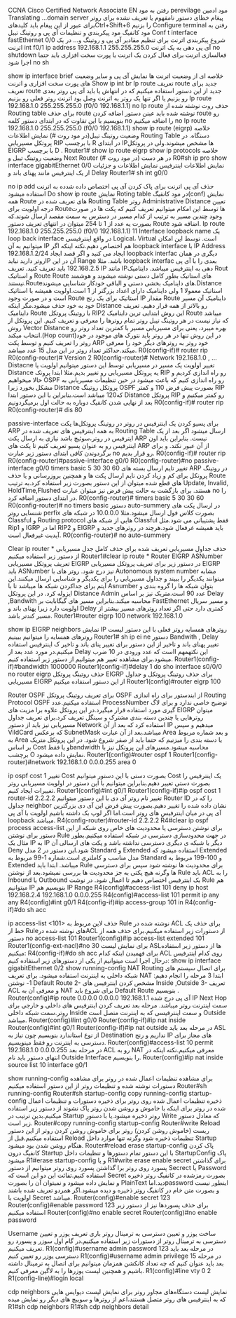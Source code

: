 CCNA
Cisco Certified Network Associate
EN
رفتن به مود perevilage
مود ادمین
Translating ...domain server
پیغام خطای دستور نامفهوم یا تعریف نشده برای روتر
برای عبور از این پیغام باید کلیدهایCtrl+Shift+6  را بزنیم
Configure terminal
رفتن به مود کانفیگ
مود پیکربندی و تنظیمات آی پی و روتینگ تیبل
Conf t
interface fastEthernet 0/0
شروع پیکربندی اترنت
برای تنظیم مقادیر آی پی و روتینگ و... در یک اترنت
int f0/1
ip address 192.168.1.1 255.255.255.0
آی پی دهی به یک اترنت
no shutdown
فعالسازی اترنت
برای فعال کردن یک اترنت یا پورت سخت افزاری باید حتما اجرا شود
no sh

show ip interface brief
خلاصه ای از وضعیت اترنت ها
نمایش آی پی و سایر وضعیت های پورت سخت افزاری و اترنت
Show ip int br
Ip route
تعریف route جدید
برای تعریف route جدید از این دستور استفاده میکنیم که در انتهاش یا باید آی پی روتر بعدی رو بزنیم یا اگر تنها یک روتر به اترنت وصل بود اترنت روتر فعلی رو بزنیم
Ip route 192.168.1.0 255.255.255.0 (f0/0 192.168.1.1)
no Ip route
حذف روت نوشته شده از Routing table
برای حذف route  نوشته شده باید عینن دستور اضافه کردن route رو بنویسیم با این تفاوت که در ابتدای دستور کلمه no را اضافه میکنیم
no Ip route 192.168.1.0 255.255.255.0 (f0/0 192.168.1.1)
show ip route (eigrp)
خلاصه وضعیت روتینگ تیبل(در مود روت #)
نمایش اطلاعات Routing Table دستگاه. در پروتکل مسیریابی RIP  با برچسب R  در ابتدای IPها مشخص میشوند.ولی در پروتکل EIGRP  با برچسب D .
Router1# show ip route eigrp
show ip protocols
خلاصه وضعیت روتینگ تیبل  و Next Router  در هر دست (در مود روت #)
R0#sh ip pro
show interface gigabitEthernet 0/0
نمایش اطلاعات اینترفیس
نمایش اطلاعات و جزئیات از یک اینترفیس مانند پهنای باند و Delay 
Router1# sh int g0/0

no ip add
حذف آی پی اترنت
برای پاک کردن آی پی اختصاص داده شدده به اترنت استفاده میشود
Do show ip route
نمایش Roting table در مود کانفیگ(conf)
نمایش همه Route های تعریف شده در Routing Table روتر
Administrative Distance
تعیین درجه اولویت برای Routeها
توسط این امکام میتوانیم تعریف کنیم که پکت ها در صورت وجود چندین مسیر به ترتیب از کدام مسیر در دسترس به سمت مقصد ارسال شوند.که بصورت یه عدد از 1 تا 254 میتوان در انتهای تعریف دستور Route اضافه شود.
Ip route 192.168.1.0 255.255.255.0 (f0/0 192.168.1.1)  11
Interface loopback name
یک loop back interface در واقع اینترفیسی Logical، Virtual است.
توسط این امکان میتوانیم به آن IP هم اختصاص دهیم.نکته اینکه اگر loopback interface  با IP Address 192.168.1.2/24 ایجاد می کنید و اگر قصد ایجاد loopback interfac دیگری در همان روتر دارید نبایدIP  آن در این Range باشد. مثلا loopback interfac بعدی را با آی پی 192.168.2.5 باید تعریف کنید.
تعریف IP مانند IPدهی به اینترفیس میباشد.
داینامیک Rout و استاتیک Route
Route های استاتیک بطور کامل دستی نوشته میشوند و هوشمند نیستند.Routeهای داینامیک بخشی دستی و الباقی خودکار شناسایی میشوند.Distance استاتیک معمولا 1 ولی داینامیک دارای اعداد بزرگتر از 1 است.اولویت همیشه با استاتیک است و در صورت وجود Route استاتیک برای یک رنج IP مقدار Route داینامیک آن مسیر خود به خود حذف میشود.مگر اینکه Distance  رو بالاتر از همه قرار دهیم.
تعریف داینامیک Route با روتینگ پروتکل RIP2
این روش ابتدایی ترین داینامیک Route میباشد که نیاز نیست در هر روتینگ تیبل روتر تمام روترها را معرفی و تعریف کنیم.
این پروتکل از روش Vector Distance بهره میبرد، یعنی برای مسیریابی مسیر با کمترین تعداد روتر رو انتخاب میکند.(Hop count)در این روش تنها در هر روتر باید نتورک های موجود در خود روتر را تعریف کنیم و توسط پکت ARP خود روتر به روترهای دیگر خود را معرفی میکند.حداکثر تعداد روتر در این مدل 15 عدد میباشد.
R0(config-if)#  router rip 
R0(config-router)#  Version 2
R0(config-router)#  Network 192.168.1.0
, …
Distacne
تغییر اولویت یک مسیر در مسیریابی 
توسط این دستور میتوانیم اولویت یا Distance  یه پروتکل مسیریابی رو تغییر بدیم.مثلا ابتدا پروتک RIP رو راه اندازی کردیم و حالا میخواهیم OSPF رو راه اندازی کنیم که باعث میشود در حین تنظیمات مسیریابی به مشکل بخورد زیرا Distance پروتکل روتینگ OSPF بصورت پیش فرض 110  و کمتر RIP  که120 میباشد است.بنابراین با این دستور ابتدا Distance  پروتکل RIP رو کمتر میکنیم و بعد از نهایی شدن کانفیگ دوباره به حالت اول برمیگردونیم
R0(config-if)#  router rip 
R0(config-router)#  dis 80

passive-interface
برای پسیو کردن یک اینترفیس در روتر
در روتینگ پروتکل‌ها پکت ARP به همه اینترفیس های تعریف شده در Routing Table ارسال میشود اگر بعد از یک ایترفیس در روتر،سوئیچ باشد نیازی به ارسال پکت ARP نیست. بنابراین باید اون اینترفیس رو به عنوان پسیو تعریف کنیم تا پکت های ARP از آن عبور نکند. و برای برگردوندن کافی ابتدای دستور زیر عبارت no رو قرار بدیم.
R0(config-if)#  router rip 
R0(config-router)#passive-interface g0/0
R0(config-router)#no passive-interface g0/0
timers basic 5 30 30 60
تغییر تایم ارسال بسته های ARP در روتینگ پروتکل
برای کم و زیاد کردن تایم ارسال پکت ها و همچنین بروزرسانی و یا حذف Route های قطع شده میتوان از این دستور بصورت زیر استفاده کرد.به ترتیب
 Update, Invalid, HoldTime,Flushed هستند.
برای بازگشت به حالت پیش فرض نیز میتوان عبارت no را در ابتدای دستور اضافه کرد.
R0(config-router)# timers basic 5 30 30 60
R0(config-router)# no timers basic
دستور auto-summery
در ارسال پکت های شنسایی روتر perfix بصورت کلاس فول ارسال میشود.مثلا 10.0.0.0
در شبکه های Classful و Routing protocol هایی از شبکه های Classful فقط پشتیبانی می شود.مثل Rip1 و IGRP اما در RIP2  و EIGRP باید همیشه غرفعال شود.هرچند در روترهای جدید و آپدیت غیرفعال است.
R0(config-router)# no auto-summery

Clear ip router *
حذف جداول مسیریابی تعریف شده 
برای حذف کامل جدل مسیریابی از دستور زیر استفاده میکنیم
Router1#clear ip route *
Router EIGRP ASNumber
تعریف پروتکل مسیریابی EIGRP
در دستور زیر برای تعریف پروتکل مسیریابی EIGRP باید ASNumber نیز درج شود. روتر های با Autonomous system number  مشابه میتوانند یکدیگر را ببیند و جداول مسیریابی را برای یکدیگر و شناسایی ارسال میکنند.این آیتم برای جداکردن شبکه ها میباشد تا با Asnumber  بتوان شبکه ها را گروه بندی و ایزوله کرد.
در این پروتکل Distance Admin عدد 90 است.متریک نیز بر اساس Delay ,Bandwith محاسبه میکند.بنابراین مسیر های گیگابایت بر FastEthernet  و مسیر سریال اولویت دارد زیرا پهنای باند و Delay کمتری دارد حتی اگر تعداد روترهای مسیر بیشتر از مسیر کندتر باشد.
Router1#router eigrp 100
network 192.168.1.0

show ip EIGRP neighbors
نمایش  IP روترهای همسایه روتر فعلی
با این دستور لیست روترهای همسایه را میتوانیم ببینیم
Router1# sh ip ei ne
دستور Bandwith , Delay
تغییر پهنای باند و تاخیر
از این دستور برای تغییر پنای باند و تاخیر ک اینترفیس استفاده میکنیم.در مورد عدد بعد از Delay این نکتهمهم ااست که عدد ورودی در 10 ضرب میشود.برای مشاهده تغییر هم میتوانیم از دستور زیر استفاده کنیم.
Router1(config-if)#bandwidth 1000000
Router1(config-if)#delay 1
do sho interface s0/0/0
no router eigrp <ASN>
حذف روتینگ پروتکل EIGRP
برای حذف روتینگ پروتکل و جداول مسیریابی EIGRP  از این دستور استفاده میکنیم
Router1(config)#router eigrp 100

Router OSPF <ProcessNumber>
برای تعریف روتینگ پروتکل OSPF
از ایندستور برای راه اندازی Routing Protocol OSPF استفاده میکنیم.عدد ProcessNumber توضیح خاصی ندارد و برای لاگ گیری مورد استفاده قرار میگیرد.در این پروتکل علاوه برا مزیت های EIGRP میتوان روترهایی یا چندین دسته بندی مشترک و سینگل تعریف کرد.برای تعریف جداول مسیریابی نیز باید از دستور Network  استفاده کرد که بعد از آن IP میدهیم و سپس VildCard که برعکس SubnetMask میباشد.بعد از آن عبارت Area  و بعد شماره مربوط به Area یا دسته بندی را میزنیم که حتما باید از صفر شروع شود.
در این پروتکل متریک بر اساس Cost و یا فقطbandwidth  محاسبه میشود.مسیرهای این پروتکل نیز با برچشب O نمایش داده میشود.
Router1(config)#router ospf 1
Router1(config-router)#network 192.168.1.0 0.0.0.255 area 0


ip ospf cost 1
تغییر Cost بصورت دستی
با این دستور میتوانیم Cost یک اینترفیس را بصورت دستی تغییر دهیم.بنابراین میتوانیم با این دستور در اولویت مسیریابی روتر تغییرات ایجاد کنیم.
Router1(config)#int g0/1
Router1(config-if)#ip ospf cost 1
router-id 2.2.2.2
تغییر نام روتر آی دی
با این دستور میتوانیم Router ID را که در جداول neighbor نشان داده شده را تغییر دهیم.بصورت پیش فرض این آی دی بزرگترین آی پی در میان اینترفیس های روتر است.اما اگر لوپ بک داشته باشیم اولویت با آی پی loopback میباشد.
R4(config-router)#router-id 2.2.2.2
R4#clear ip ospf process
access-list
برای نوشتن دسترسی یا محدودیت های خاص روی شبکه
از این دستور برای نوشتن Rule در جهت محدودسازی دسترسی در شبکه استفاده میکنیم.بطور مثال یک IP به IP دیگر یا شبکه ی دیگری دسترسی نداشته باشد و پکت های ارسالی آن Deny شود.این دستور در 2 مدل Standard و Extended استفاده میشود که Extended مدل مناسب و کاملتری است.شماره 1-99 مربوط به Standard و 100-199 مربوط به Extended  میباشد.
ابتدا باید Rule برای محدودیت ها نوشته شود سپس برای دسترسی ها وگرنه هیچ پکتی به جز محدودیت ها بررسی نمیشود.بعد از نوشتن Rule باید ACL را به Inbound یا Outbound یک اینترفیس اختصاص دهیم تا اعمال شود.
در نوشت Rule هم میتوانیم IP بنویسیم هم IP Range
R4(config)#access-list 101 deny ip host 192.168.2.4 192.168.1.0 0.0.0.255 
R4(config)#access-list 101 permit ip any any
R4(config)#int g0/1
R4(config-if)#ip access-group 101 in
R4(config-if)#do sh acc

ip access-list <extended> <101> 
حذف لاین مربوط به Rule نوشته شده در ACL
برای حذف یک خط از Ruleهای نوشته شده درACL  از دستورات زیر استفاده میکنیم.برای حذف همه از دستور no access-list 101
Router1(config)#ip access-list extended 101
Router1(config-ext-nacl)#no 30
برای نمایش لیست ASLها از دستور زیر استفاده میکنیم:
R4(config-if)#do sh acc
برای فهمیدن اینکه کدام ACL روی کدام اینترفیس درحال اجرا است میتوانیم از یکی از دستورهای زیر استفاده کنیم:
show ip interface gigabitEthernet 0/2
show running-config
NAT Routing
برای اتصال سیستم های شبکه داخلی به اینترنت استفاده میشود.
برای تعریف NAT ابتدا 3 مرحله را انجام دهیم:
1-	نوشتن Default Route
2-	مشخص کردن اینترفیس های Inside ,Outside
3-	 تعریف ACL و معرفی آن به NAT
برای شروع باید Default Route بنویسیم .
Router(config)#ip route 0.0.0.0 0.0.0.0 192.168.1.1
آی پی درج شده IP Next Hop سمت اینترنت روتر میباشد.
مرحله بعد تعریف کردن اینترفیس های داخلی و خارجی برای روتر.سمت شبکه داخلی Inside و سمت اینترفیسی که به اینترنت متصل است Outside میباشد.
Router(config)#int g0/0
Router(config-if)#ip nat inside
Router(config)#int g0/1
Router(config-if)#ip nat outside 
در مرحله بعد باید ASL از نوع استاندارد بنویسیم چون نیاز به Destination نداریم و رنج IP های مجاز برای دسترسی به اینترنت رو فقط مینویسیم.
Router(config)#access-list 10 permit 192.168.1.0 0.0.0.255
در مرحله بعد ACL رو به NAT معرفی میکنیم.نکته اینکه در انتهای دستور باید نام Outside Interface را بنویسیم.
Router(config)#ip nat inside source list 10 interface g0/1

show running-config
برای مشاهده تنظیمات اعمال شده در روتر 
برای مشاهده دستورات نوشته شده و تنظیمات روتر از این دستور استفاده میکنیم
Router#sh running-config 
Router#sh startup-config 
copy running-config startup-config
ذخیره تنظیمات اعمال شده روی روتر
برای ذخیره دستورات و تنظیمات اعمال شده در روتر برای اینکه با خاموش و روشن شدن روتر پاک نشوند از دستور زیر استفاده میکنیم.بدین ترتیب در Startup روتر ذخیره میشود.یا با دستور Write  که معادل دستور زیر است.
Router#copy running-config startup-config 
Router#write
Reload
ریست (خاموش روشن کردن) روتر
برای خاموش روشن کردن روتر از این دستور استفاده میکنیم.قبل از Reload تنظیمات ذخیره شود وگرنه تنها موارد داخل Startup هنگام روشن شدن بود میشود.
Router#reload
erase startup-config
پاک کردن کانفیگ درون Startup
با این دستور تمام دستورها و تنظیمات داخل StartupConfig پاک میشود
R1#erase startup-config
و یا 
R1#write erase
enable secret <password>
برای گذاشتن پسورد روی روتر
برا گذاشتن پسورد روی روتر میتوانیم از دستور Secrect یا Password  استفاده کنیم.تفائت این دو این است که Secret  بصورت رمزشده در کانفیگ روتر ذخیره و نمایش داده میشود و نمیتوان آن را بصورت PlainText دید.اماpassword  اینطور نیست و بصورت متن خام در کانفیگ روتر ذخیره و دیده میشود.اگر همردو تعریف شده باشند اولویت با Secret  میباشد.
Router(config)#enable secret 123
Router(config)#enable password 123
برای حذف پسوردها نیز از دستور زیر استفاده میکنیم
Router(config)#no enable secret 
Router(config)#no enable password

Username
ساخت یوزر و تعیین دسترسی به ترمینال روتر
باری تعریف یوزر و تعیین دسترسی به ترمینال روتر از دستورات زیر استفاده میکنیم.در گام اول سوزر و پسورد رو تعریف میکنیم.
R1(config)#username admin password 123
در مرحله بعد باید دسترسی یوزر رو تعیین کنیم
R1(config)#username admin privilege 15
در مرحله بعد باید عنوان کنیم که چه تعداد کانکشن همزمان میتوانیم برای اتصال به ترمینال داشته باشیم و همچنین لیست یوزرها را به لاگین معرفی کنیم.
R1(config)#line vty 0 2
R1(config-line)#login local

cdp neighbors
نمایش لیست دستگاه‌های مجاور روتر
برای نمایش لیست دیوایس هایی که به اینترفیس های روتر متصل هستند،اعم از روترها و سوییچ های دیگر رو نمایش میده
R1#sh cdp neighbors 
R1#sh cdp neighbors detail 

